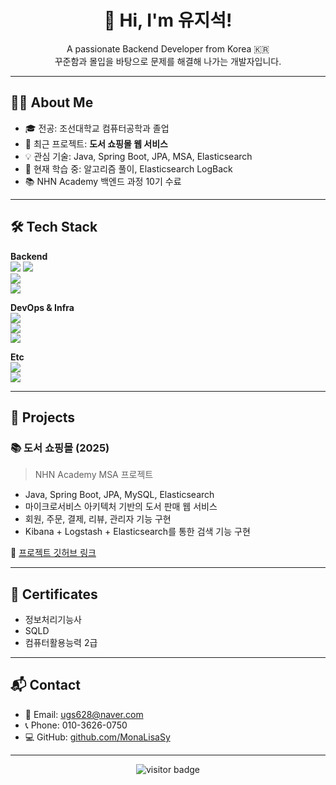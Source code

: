<h1 align="center">👋 Hi, I'm 유지석!</h1>

<p align="center">
  A passionate Backend Developer from Korea 🇰🇷 <br/>
  꾸준함과 몰입을 바탕으로 문제를 해결해 나가는 개발자입니다.
</p>

---

## 👨‍💻 About Me

- 🎓 전공: 조선대학교 컴퓨터공학과 졸업  
- 🔭 최근 프로젝트: **도서 쇼핑몰 웹 서비스**  
- 💡 관심 기술: Java, Spring Boot, JPA, MSA, Elasticsearch  
- 🌱 현재 학습 중: 알고리즘 풀이, Elasticsearch LogBack
- 📚 NHN Academy 백엔드 과정 10기 수료  

---

## 🛠️ Tech Stack

**Backend**  
<img src="https://img.shields.io/badge/Java-007396?style=flat-square&logo=java&logoColor=white"/> 
<img src="https://img.shields.io/badge/Spring Boot-6DB33F?style=flat-square&logo=springboot&logoColor=white"/>  
<img src="https://img.shields.io/badge/JPA-59666C?style=flat-square"/>  
<img src="https://img.shields.io/badge/MySQL-4479A1?style=flat-square&logo=mysql&logoColor=white"/>

**DevOps & Infra**  
<img src="https://img.shields.io/badge/AWS-232F3E?style=flat-square&logo=amazonaws&logoColor=white"/>  
<img src="https://img.shields.io/badge/Docker-2496ED?style=flat-square&logo=docker&logoColor=white"/>  
<img src="https://img.shields.io/badge/Nginx-009639?style=flat-square&logo=nginx&logoColor=white"/>  

**Etc**  
<img src="https://img.shields.io/badge/Git-F05032?style=flat-square&logo=git&logoColor=white"/>  
<img src="https://img.shields.io/badge/IntelliJ IDEA-000000?style=flat-square&logo=intellijidea&logoColor=white"/>

---

## 🧩 Projects

### 📚 도서 쇼핑몰 (2025)  
> NHN Academy MSA 프로젝트  
- Java, Spring Boot, JPA, MySQL, Elasticsearch  
- 마이크로서비스 아키텍처 기반의 도서 판매 웹 서비스  
- 회원, 주문, 결제, 리뷰, 관리자 기능 구현  
- Kibana + Logstash + Elasticsearch를 통한 검색 기능 구현  

🔗 [프로젝트 깃허브 링크](https://github.com/nhnacademy-be10-DoDream)

---

## 📜 Certificates

- 정보처리기능사  
- SQLD  
- 컴퓨터활용능력 2급  

---

## 📬 Contact

- 📧 Email: ugs628@naver.com  
- 📞 Phone: 010-3626-0750  
- 💻 GitHub: [github.com/MonaLisaSy](https://github.com/MonaLisaSy)

---

<!-- 방문자 수 -->
<p align="center">
  <img src="https://komarev.com/ghpvc/?username=MonaLisaSy&label=Visitors&color=0e75b6&style=flat" alt="visitor badge"/>
</p>
